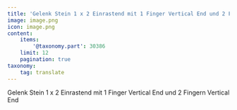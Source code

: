 ```yaml
---
title: 'Gelenk Stein 1 x 2 Einrastend mit 1 Finger Vertical End und 2 Fingern Vertical End'
image: image.png
icon: image.png
content:
    items:
        '@taxonomy.part': 30386
    limit: 12
    pagination: true
taxonomy:
    tag: translate
---
```


Gelenk Stein 1 x 2 Einrastend mit 1 Finger Vertical End und 2 Fingern Vertical End

